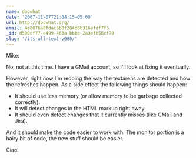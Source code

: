 ```yaml
---
name: docwhat
date: '2007-11-07T21:04:15-05:00'
url: http://docwhat.org/
email: 4e8076a0fdac6b8f284d8b316efdf7f3
_id: d590cf77-e499-463a-bbbe-2a3efb56cf70
slug: '/its-all-text-v080/'
---
```


Mike:

No, not at this time. I have a GMail account, so I'll look at fixing it
eventually.

However, right now I'm redoing the way the textareas are detected and how the
refreshes happen. As a side effect the following things should happen:

<ul>
  <li> It should use less memory (or allow memory to be garbage collected correctly). </li>
  <li> It will detect changes in the HTML markup right away. </li>
  <li> It should even detect changes that it currently misses (like GMail and Jira).</li>
</ul>

And it should make the code easier to work with. The monitor portion is a
hairy bit of code, the new stuff should be easier.

Ciao!
